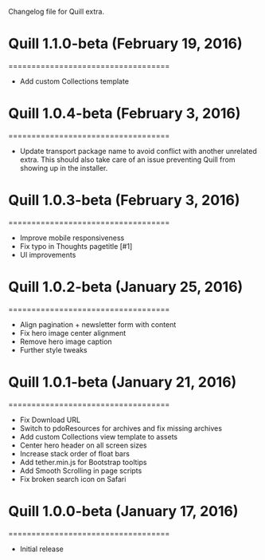 Changelog file for Quill extra.

# Quill 1.1.0-beta (February 19, 2016)
===================================

- Add custom Collections template

# Quill 1.0.4-beta (February 3, 2016)
===================================

- Update transport package name to avoid conflict with another unrelated extra. This should also take care of an issue preventing Quill from showing up in the installer.

# Quill 1.0.3-beta (February 3, 2016)
===================================

- Improve mobile responsiveness
- Fix typo in Thoughts pagetitle [#1]
- UI improvements

# Quill 1.0.2-beta (January 25, 2016)
===================================

- Align pagination + newsletter form with content
- Fix hero image center alignment
- Remove hero image caption
- Further style tweaks

# Quill 1.0.1-beta (January 21, 2016)
===================================

- Fix Download URL
- Switch to pdoResources for archives and fix missing archives
- Add custom Collections view template to assets
- Center hero header on all screen sizes
- Increase stack order of float bars
- Add tether.min.js for Bootstrap tooltips
- Add Smooth Scrolling in page scripts
- Fix broken search icon on Safari

# Quill 1.0.0-beta (January 17, 2016)
===================================

- Initial release
